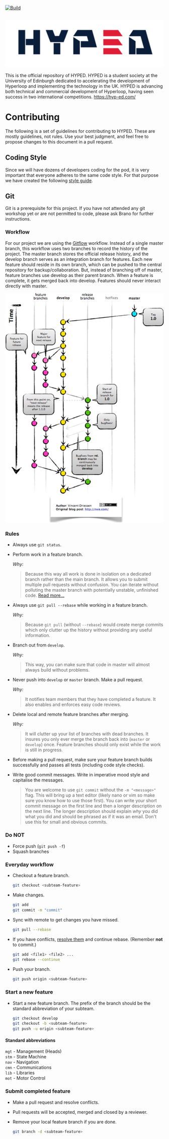 [![Build](https://img.shields.io/travis/rust-lang/rust.svg)]()

<p align="center">
  <img src="./logo.png"  />
</p>


This is the official repository of HYPED. HYPED is a student society at the University of Edinburgh dedicated to accelerating the development of Hyperloop and implementing the technology in the UK. HYPED is advancing both technical and commercial development of Hyperloop, having seen success in two international competitions. https://hyp-ed.com/

# Contributing

The following is a set of guidelines for contributing to HYPED. These are mostly guidelines, not rules. Use your best judgment, and feel free to propose changes to this document in a pull request.

## Coding Style
 Since we will have dozens of developers coding for the pod, it is very important that everyone adheres to the same code style. For that purpose we have created the following [style guide](https://hyp-ed.github.io/styleguide/).

## Git

Git is a prerequisite for this project. If you have not attended any git workshop yet or are not permitted to code, please ask Brano for further instructions.
### Workflow
For our project we are using the [Gitflow](http://nvie.com/posts/a-successful-git-branching-model/) workflow. Instead of a single master branch, this workflow uses two branches to record the history of the project. The master branch stores the official release history, and the develop branch serves as an integration branch for features. Each new feature should reside in its own branch, which can be pushed to the central repository for backup/collaboration. But, instead of branching off of master, feature branches use develop as their parent branch. When a feature is complete, it gets merged back into develop. Features should never interact directly with master.

<p align="center">
  <img width="600"  src="./gitflow.png" />
</p>


### Rules

* Always use `git status`. 

* Perform work in a feature branch.
    
    _Why:_
    >Because this way all work is done in isolation on a dedicated branch rather than the main branch. It allows you to submit multiple pull requests without confusion. You can iterate without polluting the master branch with potentially unstable, unfinished code. [Read more...](https://www.atlassian.com/git/tutorials/comparing-workflows#feature-branch-workflow)
    
* Always use `git pull --rebase` while working in a feature branch.

    _Why:_
    >Because `git pull` (without `--rebase`) would create merge commits which only clutter up the history without providing any useful information.

* Branch out from `develop`.
    
    _Why:_
    >This way, you can make sure that code in master will almost always build without problems.

* Never push into `develop` or `master` branch. Make a pull request.
    
    _Why:_
    > It notifies team members that they have completed a feature. It also enables and enforces easy code reviews.

* Delete local and remote feature branches after merging.
    
    _Why:_
    > It will clutter up your list of branches with dead branches. It insures you only ever merge the branch back into (`master` or `develop`) once. Feature branches should only exist while the work is still in progress.

* Before making a pull request, make sure your feature branch builds successfully and passes all tests (including code style checks).

* Write good commit messages. Write in imperative mood style and capitalise the messages.

    >You are welcome to use `git commit` without the `-m "<message>"` flag. This will bring up a text editor (likely nano or vim so make sure you know how to use those first). You can write your short commit message on the first line and then a longer description on the next line. The longer description should explain _why_ you did what you did and should be phrased as if it was an email. Don't use this for small and obvious commits.
    
### Do **NOT**
* Force push (`git push -f`)
* Squash branches
    
### Everyday workflow
    
* Checkout a feature branch.
    ```sh
    git checkout <subteam-feature>
    ```
* Make changes.
    ```sh
    git add
    git commit -m "commit"
    ```

* Sync with remote to get changes you have missed.
    ```sh
    git pull --rebase
    ```

* If you have conflicts, [resolve them](https://help.github.com/articles/resolving-a-merge-conflict-using-the-command-line/) and continue rebase. (Remember **not** to commit.)
    ```sh
    git add <file1> <file2> ...
    git rebase --continue
    ```
    
* Push your branch.
    ```sh
    git push origin <subteam-feature>
    ```
    
### Start a new feature

* Start a new feature branch. The prefix of the branch should be the standard abbreviation of your subteam.

    ```sh
    git checkout develop
    git checkout -b <subteam-feature>
    git push -u origin <subteam-feature>
    ```
#### Standard abbreviations
``mgt`` - Management (Heads)  
``stm`` - State Machine  
``nav`` - Navigation  
``cmn`` - Communications  
``lib`` - Libraries  
``mot`` - Motor Control  

    
### Submit completed feature
    
* Make a pull request and resolve conflicts.
* Pull requests will be accepted, merged and closed by a reviewer.
* Remove your local feature branch if you are done.

  ```sh
  git branch -d <subteam-feature>
  ```
